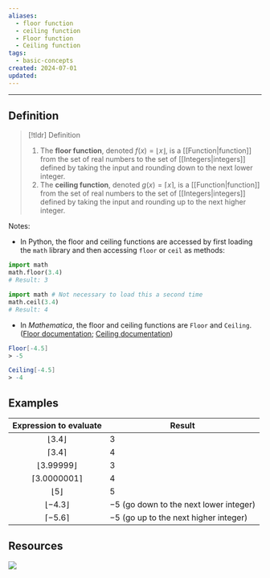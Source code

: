```yaml
---
aliases:
  - floor function
  - ceiling function
  - Floor function
  - Ceiling function
tags:
  - basic-concepts
created: 2024-07-01
updated:
---
```

---
## Definition 

> [!tldr] Definition
> 1. The **floor function**, denoted $f(x) = \lfloor x \rfloor$, is a [[Function|function]] from the set of real numbers to the set of [[Integers|integers]] defined by taking the input and rounding down to the next lower integer. 
> 2. The **ceiling function**, denoted $g(x) = \lceil x \rceil$, is a [[Function|function]] from the set of real numbers to the set of [[Integers|integers]] defined by taking the input and rounding up to the next higher integer. 

Notes: 
- In Python, the floor and ceiling functions are accessed by first loading the `math` library and then accessing `floor` or `ceil` as methods: 

```python
import math
math.floor(3.4)
# Result: 3

import math # Not necessary to load this a second time 
math.ceil(3.4)
# Result: 4
```

* In *Mathematica*, the floor and ceiling functions are `Floor` and `Ceiling`. ([Floor documentation](https://reference.wolfram.com/language/ref/Floor.html); [Ceiling documentation](https://reference.wolfram.com/language/ref/Ceiling.html))
```mathematica
Floor[-4.5]
> -5

Ceiling[-4.5]
> -4
```
## Examples 

|  Expression to evaluate   | Result                                   |
| :-----------------------: | ---------------------------------------- |
|   $\lfloor 3.4 \rfloor$   | $3$                                      |
|    $\lceil 3.4 \rceil$    | $4$                                      |
| $\lfloor 3.99999\rfloor$  | $3$                                      |
| $\lceil 3.0000001 \rceil$ | $4$                                      |
|    $\lfloor 5 \rfloor$    | $5$                                      |
|  $\lfloor -4.3 \rfloor$   | $-5$ (go down to the next lower integer) |
|   $\lceil -5.6 \rceil$    | $-5$ (go up to the next higher integer)  |

## Resources 

![](https://youtu.be/wIbM2nece9s?si=gU5nbc5njdmFX30T)

